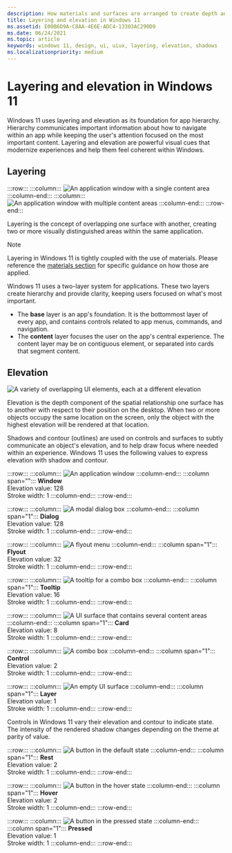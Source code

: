 ```yaml
---
description: How materials and surfaces are arranged to create depth and hierarchy in Windows 11
title: Layering and elevation in Windows 11
ms.assetid: E00B6D9A-C8AA-4E6E-ADC4-13303AC290D9
ms.date: 06/24/2021
ms.topic: article
keywords: windows 11, design, ui, uiux, layering, elevation, shadows
ms.localizationpriority: medium
---
```


# Layering and elevation in Windows 11

Windows 11 uses layering and elevation as its foundation for app hierarchy. Hierarchy communicates important information about how to navigate within an app while keeping the user's attention focused on the most important content. Layering and elevation are powerful visual cues that modernize experiences and help them feel coherent within Windows.

## Layering

:::row:::
    :::column:::
        ![An application window with a single content area](images/layering_LayeringMain1.svg)
    :::column-end:::
    :::column:::
        ![An application window with multiple content areas](images/layering_LayeringMain2.svg)
    :::column-end:::
:::row-end:::

Layering is the concept of overlapping one surface with another, creating two or more visually distinguished areas within the same application.  

> [!NOTE]
> Layering in Windows 11 is tightly coupled with the use of materials. Please reference the [materials section](materials.md) for specific guidance on how those are applied.

Windows 11 uses a two-layer system for applications. These two layers create hierarchy and provide clarity, keeping users focused on what's most important.

- The **base** layer is an app's foundation. It is the bottommost layer of every app, and contains controls related to app menus, commands, and navigation.
- The **content** layer focuses the user on the app's central experience. The content layer may be on contiguous element, or separated into cards that segment content.

## Elevation

![A variety of overlapping UI elements, each at a different elevation](images/layering_elevation_hero_1880.png)

Elevation is the depth component of the spatial relationship one surface has to another with respect to their position on the desktop. When two or more objects occupy the same location on the screen, only the object with the highest elevation will be rendered at that location.

Shadows and contour (outlines) are used on controls and surfaces to subtly communicate an object's elevation, and to help draw focus where needed within an experience. Windows 11 uses the following values to express elevation with shadow and contour.

:::row:::
    :::column:::
        ![An application window](images/layering_elevation_window_940.png)
    :::column-end:::
    :::column span="":::
        **Window**<br>Elevation value: 128<br>Stroke width: 1
    :::column-end:::
:::row-end:::

:::row:::
    :::column:::
        ![A modal dialog box](images/layering_elevation_dialog_940.png)
    :::column-end:::
    :::column span="1":::
        **Dialog**<br>Elevation value: 128<br>Stroke width: 1
    :::column-end:::
:::row-end:::

:::row:::
    :::column:::
        ![A flyout menu](images/layering_elevation_flyout_940.png)
    :::column-end:::
    :::column span="1":::
        **Flyout**<br>Elevation value: 32<br>Stroke width: 1
    :::column-end:::
:::row-end:::

:::row:::
    :::column:::
        ![A tooltip for a combo box](images/layering_elevation_tooltip_940.png)
    :::column-end:::
    :::column span="1":::
        **Tooltip**<br>Elevation value: 16<br>Stroke width: 1
    :::column-end:::
:::row-end:::

:::row:::
    :::column:::
        ![A UI surface that contains several content areas](images/layering_elevation_card_940.png)
    :::column-end:::
    :::column span="1":::
        **Card**<br>Elevation value: 8<br>Stroke width: 1
    :::column-end:::
:::row-end:::

:::row:::
    :::column:::
        ![A combo box](images/layering_elevation_control_940.png)
    :::column-end:::
    :::column span="1":::
        **Control**<br>Elevation value: 2<br>Stroke width: 1
    :::column-end:::
:::row-end:::

:::row:::
    :::column:::
        ![An empty UI surface](images/layering_elevation_layer_940.png)
    :::column-end:::
    :::column span="1":::
        **Layer**<br>Elevation value: 1<br>Stroke width: 1
    :::column-end:::
:::row-end:::



Controls in Windows 11 vary their elevation and contour to indicate state. The intensity of the rendered shadow changes depending on the theme at parity of value.

:::row:::
    :::column:::
        ![A button in the default state](images/layering_elevation_control_rest_940.png)
    :::column-end:::
    :::column span="1":::
        **Rest**<br>Elevation value: 2<br>Stroke width: 1
    :::column-end:::
:::row-end:::

:::row:::
    :::column:::
        ![A button in the hover state](images/layering_elevation_control_hover_940.png)
    :::column-end:::
    :::column span="1":::
        **Hover**<br>Elevation value: 2<br>Stroke width: 1
    :::column-end:::
:::row-end:::

:::row:::
    :::column:::
        ![A button in the pressed state](images/layering_elevation_control_pressed_940.png)
    :::column-end:::
    :::column span="1":::
        **Pressed**<br>Elevation value: 1<br>Stroke width: 1
    :::column-end:::
:::row-end:::
